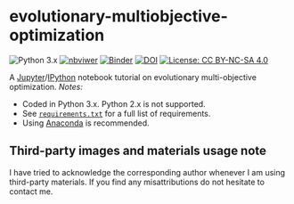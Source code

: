 # evolutionary-multiobjective-optimization

![Python 3.x](https://img.shields.io/badge/python-3.x-green.svg)
[![nbviwer](https://img.shields.io/badge/view%20in-nbviewer-orange.svg)](http://nbviewer.jupyter.org/github/lmarti/evolutionary-multiobjective-optimization/tree/master/)
[![Binder](http://mybinder.org/badge.svg)](http://mybinder.org/)
[![DOI](https://zenodo.org/badge/DOI/10.5281/zenodo.495739.svg)](https://doi.org/10.5281/zenodo.495739)
[![License: CC BY-NC-SA 4.0](https://img.shields.io/badge/license-CC%20BY--NC--SA%204.0-lightgrey.svg)](http://creativecommons.org/licenses/by-nc-sa/4.0/)

A [Jupyter](https://www.jupyter.org)/[IPython](https://www.ipython.org) notebook tutorial on evolutionary multi-objective optimization.
*Notes:* 
* Coded in Python 3.x. Python 2.x is not supported.
* See [`requirements.txt`](https://github.com/lmarti/evolutionary-multiobjective-optimization/blob/master/requirements.txt) for a full list of requirements. 
* Using [Anaconda](https://www.continuum.io/downloads) is recommended.

## Third-party images and materials usage note

I have tried to acknowledge the corresponding author whenever I am using third-party materials. If you find any misattributions do not hesitate to contact me.
